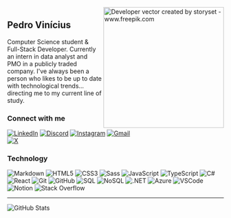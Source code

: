 <img align="right" alt="Developer vector created by storyset - www.freepik.com" height="280" src="https://academy.hsoub.com/uploads/monthly_2023_01/1719052418_--.thumb.png.48939055ee7b8df8f6577f82ac2db3dd.png">

## Pedro Vinícius
Computer Science student & Full-Stack Developer. Currently an intern in data analyst and PMO in a publicly traded company. I've always been a person who likes to be up to date with technological trends... directing me to my current line of study.

### Connect with me
[![LinkedIn](https://img.shields.io/badge/LinkedIn-white?style=for-the-badge&logo=linkedin&logoColor=black)](https://www.linkedin.com/in/pedro-vin%C3%ADcius-nascimento/) 
[![Discord](https://img.shields.io/badge/Discord-white?style=for-the-badge&logo=discord&logoColor=black)](https://discord.com/channels/@SEUUSERNAME/) 
[![Instagram](https://img.shields.io/badge/-Instagram-white?style=for-the-badge&logo=instagram&logoColor=black)](https://www.instagram.com/viniz0x/) 
[![Gmail](https://img.shields.io/badge/Gmail-white?style=for-the-badge&logo=gmail&logoColor=black)](mailto:pv.nascimento04@gmail.com)	
[![X](https://img.shields.io/badge/X-white?style=for-the-badge&logo=x&logoColor=black)](https://x.com/viniz0x)

### Technology
![Markdown](https://img.shields.io/badge/Markdown-000000?style=for-the-badge&logo=markdown&logoColor=white)
![HTML5](https://img.shields.io/badge/HTML5-000000?style=for-the-badge&logo=html5&logoColor=white)
![CSS3](https://img.shields.io/badge/CSS3-000000?style=for-the-badge&logo=css3&logoColor=white)
![Sass](https://img.shields.io/badge/Sass-000000?style=for-the-badge&logo=sass&logoColor=white)
![JavaScript](https://img.shields.io/badge/JavaScript-000000?style=for-the-badge&logo=javascript&logoColor=white)
![TypeScript](https://img.shields.io/badge/TypeScript-000000?style=for-the-badge&logo=typescript&logoColor=white)
![C#](https://img.shields.io/badge/C%23-000000?style=for-the-badge&logo=c-sharp&logoColor=white)
![React](https://img.shields.io/badge/React-000000?style=for-the-badge&logo=react&logoColor=white)
![Git](https://img.shields.io/badge/Git-000000?style=for-the-badge&logo=git&logoColor=white)
![GitHub](https://img.shields.io/badge/GitHub-000000?style=for-the-badge&logo=github&logoColor=white)
![SQL](https://img.shields.io/badge/SQL-000000?style=for-the-badge&logo=sql&logoColor=white)
![NoSQL](https://img.shields.io/badge/NoSQL-000000?style=for-the-badge&logo=nosql&logoColor=white)
![.NET](https://img.shields.io/badge/.NET-000000?style=for-the-badge&logo=.net&logoColor=white)
![Azure](https://img.shields.io/badge/Azure-000000?style=for-the-badge&logo=microsoft-azure&logoColor=white)
![VSCode](https://img.shields.io/badge/VSCode-000000?style=for-the-badge&logo=visual-studio-code&logoColor=white)
![Notion](https://img.shields.io/badge/Notion-000000?style=for-the-badge&logo=notion&logoColor=white)
![Stack Overflow](https://img.shields.io/badge/Stack%20Overflow-black?style=for-the-badge&logo=stack-overflow&logoColor=white)
***
![GitHub Stats](https://github-readme-stats.vercel.app/api?username=viniz0x&theme=dark&bg_color=ffffff&border_color=000000&show_icons=true&icon_color=000000&title_color=000000&text_color=000000)
